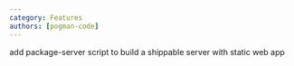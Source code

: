 ```yaml
---
category: Features
authors: [pogman-code]
---
```


add package-server script to build a shippable server with static web app

